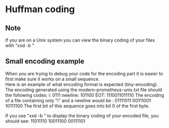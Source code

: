 # Huffman coding


## Note
If you are on a Unix system you can view the binary coding of your files with "xxd -b <file>"

## Small encoding example
When you are trying to debug your code for the encoding part it is easier to first make sure
it works on a small sequence.  
Here is an example of what encoding format is expected (tiny-encoding).
The encoding generated using the modern-prometheus-unix.txt file should the following codes:
i: 0111
newline: 101100
EOT: 1110011011110
The encoding of a file containing only "i" and a newline would be :
01111011 00111001 10111100
The first bit of this sequence goes into bit 0 of the first byte.

If you use "xxd -b <file>" to display the binary coding of your encoded file, you should see:
11011110 10011100 00111101  
